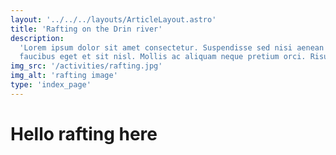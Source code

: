 ```yaml
---
layout: '../../../layouts/ArticleLayout.astro'
title: 'Rafting on the Drin river'
description:
  'Lorem ipsum dolor sit amet consectetur. Suspendisse sed nisi aenean nisl
  faucibus eget et sit nisl. Mollis ac aliquam neque pretium orci. Risus'
img_src: '/activities/rafting.jpg'
img_alt: 'rafting image'
type: 'index_page'
---
```


# Hello rafting here
